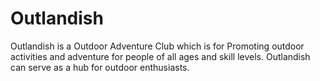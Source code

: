 # Outlandish
Outlandish is a Outdoor Adventure Club which is for Promoting outdoor activities and adventure for people of all ages and skill levels. Outlandish can serve as a hub for outdoor enthusiasts.
